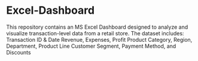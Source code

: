 # Excel-Dashboard
This repository contains an MS Excel Dashboard designed to analyze and visualize transaction-level data from a retail store. The dataset includes:  Transaction ID &amp; Date  Revenue, Expenses, Profit  Product Category, Region, Department, Product Line  Customer Segment, Payment Method, and Discounts 
